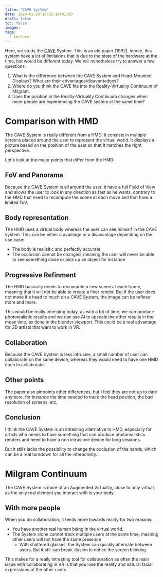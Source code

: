 ```yaml
---
title: "CAVE System"
date: 2024-02-20T16:55:10+01:00
draft: false
toc: false
images:
tags: 
  - Lecture
---
```


Here, we study the [CAVE](https://dl.acm.org/doi/abs/10.1145/129888.129892) System. This is an old paper (1992), hence, this system have a lot of limitaions that is due to the state of the hardware at the time, but would be different today. We will nonetheless try to answer a few questions

1. What is the difference between the CAVE System and Head-Mounted Displays? What are their advantages/disavantadges?
2. Where do you think the CAVE fits into the Reality-Virtuality Continuum of Milgram.
3. Does the position in the Reality-Virtuality Continuum changes when more people are experiencing the CAVE
system at the same time?

# Comparison with HMD

The CAVE System is really different from a HMD: it consists in multiple screens placed around the user to represent the virtual world. It displays a picture based on the position of the user so that it matches the right perspective.

Let's look at the major points that differ from the HMD:

## FoV and Panorama

Because the CAVE System is all around the user, it have a full Field of View and allows the user to look in any direction as fast as he wants, contrary to the HMD that need to recompute the scene at each move and that have a limited FoV.

## Body representation

The HMD uses a virtual body whereas the user can see himself in the CAVE system. This can be either a avantage or a disavantage depending on the use case:
- The body is realisitic and perfectly accurate
- The occlusion cannot be changed, meaning the user will never be able to see something close or pick up an object for instance

## Progressive Refinment 

The HMD basically needs to recompute a new scene at each frame, meaning that it will not be able to create a finer render. But if the user does not move it's head to much on a CAVE System, the image can be refined more and more.

This would be really intresting today, as with a bit of time, we can produce photorealistic results and we can use AI to upscale the other results in the mean time, as done in the blender viewport. This could be a real advantage for 3D artists that want to work in VR.

## Collaboration

Because the CAVE System is less intrusive, a small number of user can collaborate on the same device, whereas they would need to have one HMD each to collaborate.

## Other points

The paper also pinpoints other differences, but I feel they are not up to date anymore, for instance the time needed to track the head position, the bad resolution of screens, etc.

## Conclusion

I think the CAVE System is an intresting alternative to HMD, especially for artists who needs to have something that can produce photorealistics renders and need to have a non intrusiove device for long sessions. 

But it stills lacks the possibility to change the occlusion of the hands, which can be a real turndown for all the interactivity... 

# Milgram Continuum

The CAVE System is more of an Augmented Virtuality, close to only virtual, as the only real element you interact with is your body. 

## With more people

When you do collaboration, it tends more towards reality for two reasons:
- You have another real human being in the virtual world.
- The System alone cannot track multiple users at the same time, meaning other users will not have the same presence 
  - With shuttered glasses, the System can quickly alternate between users. But it still can break illusion to notice the screen blinking.

This makes for a really intresting tool for collaboration as often the main issue with collaborating in VR is that you lose the reality and natural facial expressions of the other users.